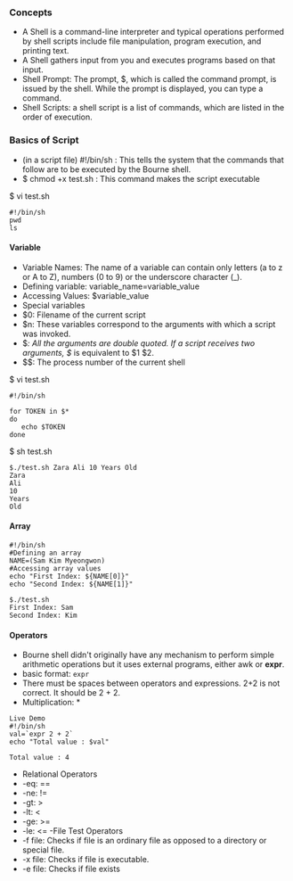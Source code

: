 ### Concepts
- A Shell is a command-line interpreter and typical operations performed by shell scripts include file manipulation, program execution, and printing text.
- A Shell gathers input from you and executes programs based on that input.
- Shell Prompt: The prompt, $, which is called the command prompt, is issued by the shell. While the prompt is displayed, you can type a command.
- Shell Scripts: a shell script is a list of commands, which are listed in the order of execution.

### Basics of Script

- (in a script file) #!/bin/sh : This tells the system that the commands that follow are to be executed by the Bourne shell.
- $ chmod +x test.sh : This command makes the script executable

$ vi test.sh
```shell
#!/bin/sh
pwd
ls
```

#### Variable
- Variable Names: The name of a variable can contain only letters (a to z or A to Z), numbers (0 to 9) or the underscore character (_).
- Defining variable: variable_name=variable_value
- Accessing Values: $variable_value
- Special variables
 - $0: Filename of the current script
 - $n: These variables correspond to the arguments with which a script was invoked.
 - $*: All the arguments are double quoted. If a script receives two arguments, $* is equivalent to $1 $2.
 - $$: The process number of the current shell
 
$ vi test.sh
```shell
#!/bin/sh

for TOKEN in $*
do
   echo $TOKEN
done
```
$ sh test.sh
```shell
$./test.sh Zara Ali 10 Years Old
Zara
Ali
10
Years
Old
```

#### Array
```shell
#!/bin/sh
#Defining an array
NAME=(Sam Kim Myeongwon)
#Accessing array values
echo "First Index: ${NAME[0]}"
echo "Second Index: ${NAME[1]}"
```
```shell
$./test.sh
First Index: Sam
Second Index: Kim
```
#### Operators
- Bourne shell didn't originally have any mechanism to perform simple arithmetic operations but it uses external programs, either awk or **expr**.
- basic format: `expr `
- There must be spaces between operators and expressions. 2+2 is not correct. It should be 2 + 2.
- Multiplication: \*
```shell
Live Demo
#!/bin/sh
val=`expr 2 + 2`
echo "Total value : $val"
```
```shell
Total value : 4
```
- Relational Operators
 - -eq: ==
 - -ne: !=
 - -gt: >
 - -lt: <
 - -ge: >=
 - -le: <=
-File Test Operators
 - -f file: Checks if file is an ordinary file as opposed to a directory or special file.
 - -x file: Checks if file is executable.
 - -e file: Checks if file exists
